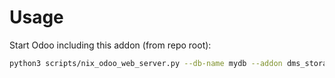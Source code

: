 # Usage

Start Odoo including this addon (from repo root):

```bash
python3 scripts/nix_odoo_web_server.py --db-name mydb --addon dms_storage
```
